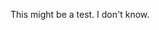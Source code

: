<!-- json {
    "title": "Another new page",
    "template": "home"
} -->

This might be a test. I don't know. 
